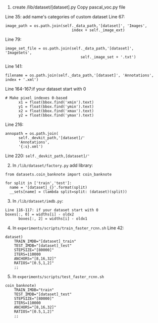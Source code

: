 1. create /lib/dataset/[dataset].py
 Copy pascal_voc.py file

Line 35: add name's categories of custom dataset
Line 67: 
```
image_path = os.path.join(self._data_path,'[dataset]', 'Images',
                              index + self._image_ext)
```
Line 79: 
```
image_set_file = os.path.join(self._data_path,'[dataset]', 'ImageSets',
                                  self._image_set + '.txt')
```
Line 141:  
```
filename = os.path.join(self._data_path,'[dataset]', 'Annotations', index + '.xml')
```

Line 164-167:if your dataset start with 0
```
# Make pixel indexes 0-based
      x1 = float(bbox.find('xmin').text)
      y1 = float(bbox.find('ymin').text)
      x2 = float(bbox.find('xmax').text)
      y2 = float(bbox.find('ymax').text)
```

Line 216: 
```
annopath = os.path.join(
      self._devkit_path,'[dataset]/'
      'Annotations',
      '{:s}.xml')
```
Line 220: `self._devkit_path,[dataset]/'`


2. In  `/lib/dataset/factory.py` add library:

`from datasets.coin_banknote import coin_banknote`


```
for split in ['train','test']:
  name = '[dataset]_{}'.format(split)
  __sets[name] = (lambda split=split: (dataset)(split))
```

3. In `/lib/dataset/imdb.py`:

```
Line 116-117: if your dataset start with 0
boxes[:, 0] = widths[i] - oldx2
      boxes[:, 2] = widths[i] - oldx1
```

4. In `experiments/scripts/train_faster_rcnn.sh`
Line 42:
```
dataset)
    TRAIN_IMDB="[dataset]_train"
    TEST_IMDB="[dataset]_test"
    STEPSIZE="[80000]"
    ITERS=110000
    ANCHORS="[8,16,32]"
    RATIOS="[0.5,1,2]"
    ;;
```
5. In  `experiments/scripts/test_faster_rcnn.sh`

```
coin_banknote)
    TRAIN_IMDB="train"
    TEST_IMDB="[dataset]_test"
    STEPSIZE="[80000]"
    ITERS=110000
    ANCHORS="[8,16,32]"
    RATIOS="[0.5,1,2]"
    ;;
```